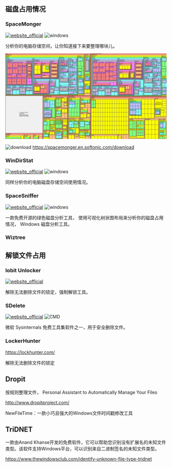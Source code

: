 ## 磁盘占用情况

### SpaceMonger
[![website_official](https://gitbook07.oss-cn-hangzhou.aliyuncs.com/website_official.svg)](https://www.stardock.com/products/spacemonger/) ![windows](https://gitbook07.oss-cn-hangzhou.aliyuncs.com/windows.svg)

分析你的电脑存储空间，让你知道接下来要整理哪块儿。

![SpaceMonger](../../.gitbook/assets/z-pro-file-clean-spacemonger.png)

![download](https://gitbook07.oss-cn-hangzhou.aliyuncs.com/download.svg) https://spacemonger.en.softonic.com/download

### WinDirStat
[![website_official](https://gitbook07.oss-cn-hangzhou.aliyuncs.com/website_official.svg)](https://windirstat.net/) ![windows](https://gitbook07.oss-cn-hangzhou.aliyuncs.com/windows.svg)

同样分析你的电脑磁盘存储空间使用情况。

### SpaceSniffer
[![website_official](https://gitbook07.oss-cn-hangzhou.aliyuncs.com/website_official.svg)](http://www.uderzo.it/main_products/space_sniffer/index.html) ![windows](https://gitbook07.oss-cn-hangzhou.aliyuncs.com/windows.svg)

一款免费开源的绿色磁盘分析工具， 使用可视化树状图布局来分析你的磁盘占用情况， Windows 磁盘分析工具。

### Wiztree

## 解锁文件占用

### Iobit Unlocker

[![website_official](https://gitbook07.oss-cn-hangzhou.aliyuncs.com/website_official.svg)](https://www.iobit.com/en/iobit-unlocker.php)

解除无法删除文件的锁定，强制解锁工具。

### SDelete

[![website_official](https://gitbook07.oss-cn-hangzhou.aliyuncs.com/website_official.svg)](https://technet.microsoft.com/en-us/sysinternals/sdelete.aspx) ![CMD](https://gitbook07.oss-cn-hangzhou.aliyuncs.com/CMD.svg)

微软 Sysinternals 免费工具集软件之一，用于安全删除文件。

### LockerHunter

https://lockhunter.com/

解除无法删除文件的锁定

## Dropit

按规则整理文件， Personal Assistant to Automatically Manage Your Files

http://www.dropitproject.com/

NewFileTime：一款小巧且强大的Windows文件时间戳修改工具

## TriDNET

一款由Anand Khanse开发的免费软件，它可以帮助您识别没有扩展名的未知文件类型。该软件支持Windows平台，可以识别来自二进制签名的未知文件类型。

https://www.thewindowsclub.com/identify-unknown-file-type-tridnet
